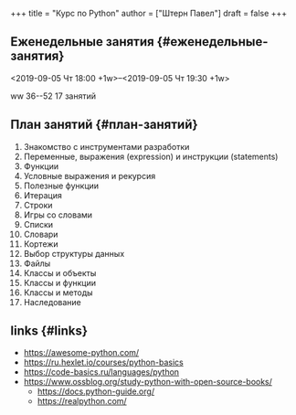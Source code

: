 +++
title = "Курс по Python"
author = ["Штерн Павел"]
draft = false
+++

## Еженедельные занятия {#еженедельные-занятия}

<span class="timestamp-wrapper"><span class="timestamp">&lt;2019-09-05 Чт 18:00 +1w&gt;&#x2013;&lt;2019-09-05 Чт 19:30 +1w&gt;</span></span>

ww 36--52
17 занятий


## План занятий {#план-занятий}

1.  Знакомство с инструментами разработки
2.  Переменные, выражения (expression) и инструкции (statements)
3.  Функции
4.  Условные выражения и рекурсия
5.  Полезные функции
6.  Итерация
7.  Строки
8.  Игры со словами
9.  Списки
10. Словари
11. Кортежи
12. Выбор структуры данных
13. Файлы
14. Классы и объекты
15. Классы и функции
16. Классы и методы
17. Наследование


## links {#links}

-   <https://awesome-python.com/>
-   <https://ru.hexlet.io/courses/python-basics>
-   <https://code-basics.ru/languages/python>
-   <https://www.ossblog.org/study-python-with-open-source-books/>
    -   <https://docs.python-guide.org/>
    -   <https://realpython.com/>